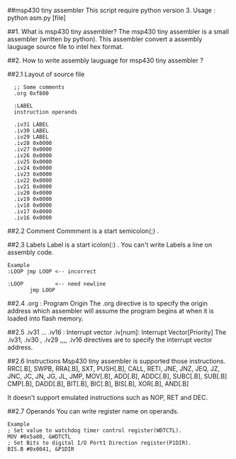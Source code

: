 ##msp430 tiny assembler
This script require python version 3.
Usage : python asm.py [file]

##1. What is msp430 tiny assembler?
The msp430 tiny assembler is a small assembler (written by python).
This assembler convert a assembly lauguage source file to intel hex format.


##2. How to write assembly lauguage for msp430 tiny assembler ?

##2.1 Layout of source file

      ;; Some comments
      .org 0xf800

      :LABEL	   
      instruction operands

      .iv31 LABEL
      .iv30 LABEL
      .iv29 LABEL
      .iv28 0x0000
      .iv27 0x0000
      .iv26 0x0000
      .iv25 0x0000
      .iv24 0x0000
      .iv23 0x0000
      .iv22 0x0000
      .iv21 0x0000
      .iv20 0x0000
      .iv19 0x0000
      .iv18 0x0000
      .iv17 0x0000
      .iv16 0x0000

##2.2 Comment
Commment is a start semicolon(;) .

##2.3 Labels
Label is a start icolon(:) .
You can't write Labels a line on assembly code.

    Example
    :LOOP jmp LOOP <-- incorrect
    
    :LOOP          <-- need newline
    	   jmp LOOP

##2.4 .org : Program Origin
The .org directive is to specify the origin address which assembler will
assume the program begins at when it is loaded into flash memory.

##2.5 .iv31 ...  .iv16 : Interrupt vector
.iv[num]: Interrupt Vector[Priority]
The .iv31, .iv30 , .iv29 ,,,, .iv16 directives are to specify the interrupt vector address.

##2.6 Instructions
Msp430 tiny assembler is supported those instructions.
RRC[.B], SWPB, RRA[.B], SXT, PUSH[.B], CALL, RETI, JNE, JNZ, JEQ,
JZ, JNC, JC, JN, JG, JL, JMP, MOV[.B], ADD[.B], ADDC[.B], SUBC[.B], SUB[.B]
CMP[.B], DADD[.B], BIT[.B], BIC[.B], BIS[.B], XOR[.B], AND[.B]

It doesn't support emulated instructions such as NOP, RET and DEC.

##2.7 Operands
You can write register name on operands.

    Example
    ; Set value to watchdog timer control register(WDTCTL).
    MOV #0x5a80, &WDTCTL
    ; Set Bits to digital I/O Port1 Direction register(P1DIR).
    BIS.B #0x0041, &P1DIR


